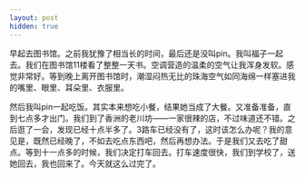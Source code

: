 ```yaml
---
layout: post
hidden: true
---
```

早起去图书馆。之前我犹豫了相当长的时间，最后还是没叫pin。我叫福子一起去。我们在图书馆11楼看了整整一天书。空调营造的温柔的空气让我浑身发软。感觉非常好。等到晚上离开图书馆时，潮湿闷热无比的珠海空气如同海绵一样塞进我的嘴里、眼里、耳朵里、衣服里。

然后我叫pin一起吃饭。其实本来想吃小餐，结果她当成了大餐。又准备准备，直到七点多才出门。我们到了香洲的老川坊——一家很辣的店，不过味道还不错。之后逛了一会，发现已经十点半多了。3路车已经没有了，这时该怎么办呢？我的意见是，既然已经晚了，不如去吃点东西吧，然后再想办法。于是我们又去吃了甜点。等到十一点多的时候，我们决定打车回去。打车速度很快，我们到学校了，送她回去，我也回来了。今天就这么过完了。